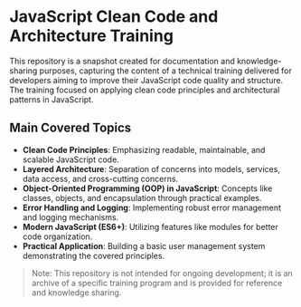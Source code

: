 # JavaScript Clean Code and Architecture Training

This repository is a snapshot created for documentation and knowledge-sharing purposes, capturing the content of a technical training delivered for developers aiming to improve their JavaScript code quality and structure. The training focused on applying clean code principles and architectural patterns in JavaScript.

## Main Covered Topics

- **Clean Code Principles**: Emphasizing readable, maintainable, and scalable JavaScript code.
- **Layered Architecture**: Separation of concerns into models, services, data access, and cross-cutting concerns.
- **Object-Oriented Programming (OOP) in JavaScript**: Concepts like classes, objects, and encapsulation through practical examples.
- **Error Handling and Logging**: Implementing robust error management and logging mechanisms.
- **Modern JavaScript (ES6+)**: Utilizing features like modules for better code organization.
- **Practical Application**: Building a basic user management system demonstrating the covered principles.

> Note: This repository is not intended for ongoing development; it is an archive of a specific training program and is provided for reference and knowledge sharing.
